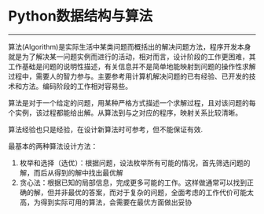 # Python数据结构与算法

---

算法\(Algorithm\)是实际生活中某类问题而概括出的解决问题方法，程序开发本身就是为了解决某一问题实例而进行的活动，相对而言，设计阶段的工作更困难，其工作基础是问题的说明性描述，有关信息并不是简单地能映射到问题的操作性求解过程中，需要人的智力参与。主要参考用计算机解决问题的已有经验、已开发的技术和方法。编码阶段的工作相对容易些。

算法是对于一个给定的问题，用某种严格方式描述一个求解过程，且对该问题的每个实例，该过程都能给出解。从算法到与之对应的程序，映射关系比较清晰。

算法经验也只是经验，在设计新算法时可参考，但不能保证有效.

最基本的两种算法设计方法：

1. 枚举和选择（选优）：根据问题，设法枚举所有可能的情况，首先筛选问题的解，而后从得到的解中找出最优解
2. 贪心法：根据已知的局部信息，完成更多可能的工作。这样做通常可以找到正确的解，但并非最优的答案，而对于复杂的问题，全面考虑的工作代价可能太高，为得到实际可用的算法，会需要在最优方面做出妥协



# 




